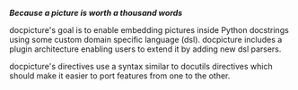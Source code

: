 **_Because a picture is worth a thousand words_**

docpicture's goal is to enable embedding pictures inside Python docstrings using some custom domain specific language (dsl).  docpicture includes a plugin architecture enabling users to extend it by adding new dsl parsers.

docpicture's directives use a syntax similar to docutils directives which should make it easier to port features from one to the other.
